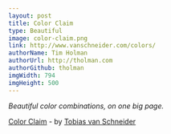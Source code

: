 ```yaml
---
layout: post
title: Color Claim
type: Beautiful
image: color-claim.png
link: http://www.vanschneider.com/colors/
authorName: Tim Holman
authorUrl: http://tholman.com
authorGithub: tholman
imgWidth: 794
imgHeight: 500
---
```


_Beautiful color combinations, on one big page._

[Color Claim](http://www.vanschneider.com/colors/) - by [Tobias van Schneider](http://www.vanschneider.com/)
